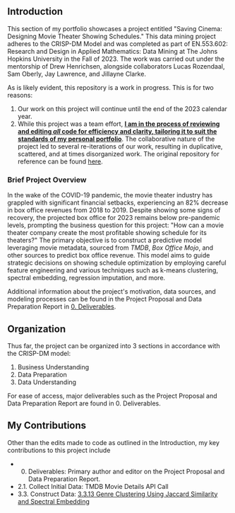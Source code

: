 ## Introduction
This section of my portfolio showcases a project entitled "Saving Cinema: Designing Movie Theater Showing Schedules." This data mining project adheres to the CRISP-DM Model and was completed as part of EN.553.602: Research and Design in Applied Mathematics: Data Mining at The Johns Hopkins University in the Fall of 2023. The work was carried out under the mentorship of Drew Henrichsen, alongside collaborators Lucas Rozendaal, Sam Oberly, Jay Lawrence, and Jillayne Clarke.

As is likely evident, this repository is a work in progress. This is for two reasons:

1. Our work on this project will continue until the end of the 2023 calendar year.
2. While this project was a team effort, <ins>**I am in the process of reviewing and editing *all* code for efficiency and clarity, tailoring it to suit the standards of my personal portfolio**</ins>. The collaborative nature of the project led to several re-iterations of our work, resulting in duplicative, scattered, and at times disorganized work. The original repository for reference can be found [here](https://github.com/samob917/en553.602.FA23).

### Brief Project Overview
In the wake of the COVID-19 pandemic, the movie theater industry has grappled with significant financial setbacks, experiencing an 82% decrease in box office revenues from 2018 to 2019. Despite showing some signs of recovery, the projected box office for 2023 remains below pre-pandemic levels, prompting the business question for this project: "How can a movie theater company create the most profitable showing schedule for its theaters?" The primary objective is to construct a predictive model leveraging movie metadata, sourced from *TMDB*, *Box Office Mojo*, and other sources to predict box office revenue. This model aims to guide strategic decisions on showing schedule optimization by employing careful feature engineering and various techniques such as k-means clustering, spectral embedding, regression imputation, and more.

Additional information about the project's motivation, data sources, and modeling processes can be found in the Project Proposal and Data Preparation Report in [0. Deliverables](https://github.com/jeewonhan/Movie-Theater-Schedule-Optimization/tree/main/0.%20Deliverables). 

## Organization
Thus far, the project can be organized into 3 sections in accordance with the CRISP-DM model:

1. Business Understanding
2. Data Preparation
3. Data Understanding

For ease of access, major deliverables such as the Project Proposal and Data Preparation Report are found in 0. Deliverables.

## My Contributions
Other than the edits made to code as outlined in the Introduction, my key contributions to this project include

- 0. Deliverables: Primary author and editor on the Project Proposal and Data Preparation Report.
- 2.1. Collect Initial Data: TMDB Movie Details API Call
- 3.3. Construct Data: [3.3.13 Genre Clustering Using Jaccard Similarity and Spectral Embedding](https://github.com/jeewonhan/Movie-Theater-Schedule-Optimization/blob/main/3.%20Data%20Preparation/3.3%20Construct%20Data/3.3.13%20Genre%20Clustering/3.3.13%20Genre%20Clustering%20by%20Jaccard%20Similarity.ipynb)
